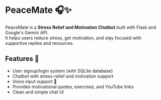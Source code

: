 # PeaceMate 🎧✨

PeaceMate is a **Stress Relief and Motivation Chatbot** built with Flask and Google's Gemini API.  
It helps users reduce stress, get motivation, and stay focused with supportive replies and resources.

## Features 🚀
- User signup/login system (with SQLite database)  
- Chatbot with stress-relief and motivation support  
- Voice input support 🎤  
- Provides motivational quotes, exercises, and YouTube links  
- Clean and simple chat UI  
